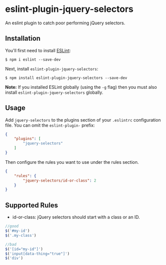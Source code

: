 # eslint-plugin-jquery-selectors

An eslint plugin to catch poor performing jQuery selectors.

## Installation

You'll first need to install [ESLint](http://eslint.org):

```
$ npm i eslint --save-dev
```

Next, install `eslint-plugin-jquery-selectors`:

```
$ npm install eslint-plugin-jquery-selectors --save-dev
```

**Note:** If you installed ESLint globally (using the `-g` flag) then you must also install `eslint-plugin-jquery-selectors` globally.

## Usage

Add `jquery-selectors` to the plugins section of your `.eslintrc` configuration file. You can omit the `eslint-plugin-` prefix:

```json
{
    "plugins": [
        "jquery-selectors"
    ]
}
```


Then configure the rules you want to use under the rules section.

```json
{
    "rules": {
        "jquery-selectors/id-or-class": 2
    }
}
```

## Supported Rules

* id-or-class: jQuery selectors should start with a class or an ID.

```javascript
//good
$('#my-id')
$('.my-class')

//bad
$('[id="my-id"]')
$('input[data-thing="true"]')
$('div')
```
